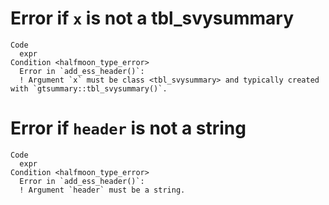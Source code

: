# Error if `x` is not a tbl_svysummary

    Code
      expr
    Condition <halfmoon_type_error>
      Error in `add_ess_header()`:
      ! Argument `x` must be class <tbl_svysummary> and typically created with `gtsummary::tbl_svysummary()`.

# Error if `header` is not a string

    Code
      expr
    Condition <halfmoon_type_error>
      Error in `add_ess_header()`:
      ! Argument `header` must be a string.

